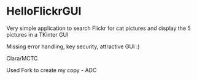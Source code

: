 # HelloFlickrGUI
Very simple application to search Flickr for cat pictures and display the 5 pictures in a TKinter GUI

Missing error handling, key security, attractive GUI :)

Clara/MCTC

Used Fork to create my copy - ADC
